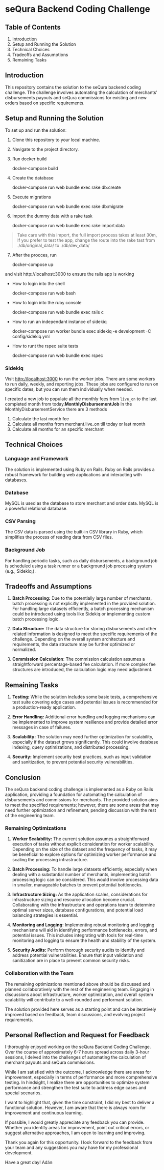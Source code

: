 # seQura Backend Coding Challenge
## Table of Contents
1.  Introduction
2. Setup and Running the Solution
3.  Technical Choices
4.  Tradeoffs and Assumptions
5.  Remaining Tasks

## Introduction
This repository contains the solution to the seQura backend coding challenge. The challenge involves automating the calculation of merchants' disbursements payouts and seQura commissions for existing and new orders based on specific requirements.

## Setup and Running the Solution
To set up and run the solution:

1.  Clone this repository to your local machine.
2.  Navigate to the project directory.
3.  Run docker build

    docker-compose build

4. Create the database

    docker-compose run web bundle exec rake db:create

5. Execute migrations

    docker-compose run web bundle exec rake db:migrate

6.  Import the dummy data with a rake task

    docker-compose run web bundle exec rake import:data

> Take care with this import, the full import process takes at least 30m, If you prefer to test the app, change the route into the rake tast from ./db/original_data/ to ./db/dev_data/

7. After the procces, run

    docker-compose up

and visit http://localhost:3000 to ensure the rails app is working

- How to login into the shell

    docker-compose run web bash

- How to login into the ruby console

    docker-compose run web bundle exec rails c

- How to run an independant instance of sidekiq

    docker-compose run worker bundle exec sidekiq -e development -C config/sidekiq.yml
 
 - How to runt the rspec suite tests

     docker-compose run web bundle exec rspec

### Sidekiq
Visit [http://localhost:3000](http://localhost:3000/) to run the worker jobs. There are some workers to run daily, weekly, and reporting jobs. These jobs are configured to run on specific dates, but you can run them individually when needed.

I created a new job to populate all the monthly fees from `live_on` to the last completed month from today.**MonthlyDisbursementJob**
In the MonthlyDisbursementService there are 3 methods

 1. Calculate the last month fee
 2. Calculate all months from merchant.live_on till today or last month
 3. Calculate all months for an specific merchant

## Technical Choices

### Language and Framework

The solution is implemented using Ruby on Rails. Ruby on Rails provides a robust framework for building web applications and interacting with databases.

### Database

MySQL is used as the database to store merchant and order data. MySQL is a powerful relational database.

### CSV Parsing

The CSV data is parsed using the built-in CSV library in Ruby, which simplifies the process of reading data from CSV files.

### Background Job

For handling periodic tasks, such as daily disbursements, a background job is scheduled using a task runner or a background job processing system (e.g., Sidekiq,).

## Tradeoffs and Assumptions

1.  **Batch Processing:** Due to the potentially large number of merchants, batch processing is not explicitly implemented in the provided solution. For handling large datasets efficiently, a batch processing mechanism could be introduced using tools like Sidekiq or implementing custom batch processing logic.
    
2.  **Data Structure:** The data structure for storing disbursements and other related information is designed to meet the specific requirements of the challenge. Depending on the overall system architecture and requirements, the data structure may be further optimized or normalized.
    
3.  **Commission Calculation:** The commission calculation assumes a straightforward percentage-based fee calculation. If more complex fee structures are introduced, the calculation logic may need adjustment.
    

## Remaining Tasks

1.  **Testing:** While the solution includes some basic tests, a comprehensive test suite covering edge cases and potential issues is recommended for a production-ready application.
    
2.  **Error Handling:** Additional error handling and logging mechanisms can be implemented to improve system resilience and provide detailed error messages in case of failures.
    
3.  **Scalability:** The solution may need further optimization for scalability, especially if the dataset grows significantly. This could involve database indexing, query optimizations, and distributed processing.
    
4.  **Security:** Implement security best practices, such as input validation and sanitization, to prevent potential security vulnerabilities.
    

## Conclusion

The seQura backend coding challenge is implemented as a Ruby on Rails application, providing a foundation for automating the calculation of disbursements and commissions for merchants. The provided solution aims to meet the specified requirements; however, there are some areas that may need further optimization and refinement, pending discussion with the rest of the engineering team.

### Remaining Optimizations

1.  **Worker Scalability:** The current solution assumes a straightforward execution of tasks without explicit consideration for worker scalability. Depending on the size of the dataset and the frequency of tasks, it may be beneficial to explore options for optimizing worker performance and scaling the processing infrastructure.
    
2.  **Batch Processing:** To handle large datasets efficiently, especially when dealing with a substantial number of merchants, implementing batch processing logic can be considered. This would involve processing data in smaller, manageable batches to prevent potential bottlenecks.
    
3.  **Infrastructure Sizing:** As the application scales, considerations for infrastructure sizing and resource allocation become crucial. Collaborating with the infrastructure and operations team to determine optimal server sizes, database configurations, and potential load balancing strategies is essential.
    
4.  **Monitoring and Logging:** Implementing robust monitoring and logging mechanisms will aid in identifying performance bottlenecks, errors, and potential issues. This includes integrating with tools for real-time monitoring and logging to ensure the health and stability of the system.
    
5.  **Security Audits:** Perform thorough security audits to identify and address potential vulnerabilities. Ensure that input validation and sanitization are in place to prevent common security risks.
    

### Collaboration with the Team

The remaining optimizations mentioned above should be discussed and planned collaboratively with the rest of the engineering team. Engaging in discussions about infrastructure, worker optimization, and overall system scalability will contribute to a well-rounded and performant solution.

The solution provided here serves as a starting point and can be iteratively improved based on feedback, team discussions, and evolving project requirements.

## Personal Reflection and Request for Feedback

I thoroughly enjoyed working on the seQura Backend Coding Challenge. Over the course of approximately 6-7 hours spread across daily 3-hour sessions, I delved into the challenges of automating the calculation of merchant payouts and seQura commissions.

While I am satisfied with the outcome, I acknowledge there are areas for improvement, especially in terms of performance and more comprehensive testing. In hindsight, I realize there are opportunities to optimize system performance and strengthen the test suite to address edge cases and special scenarios.

I want to highlight that, given the time constraint, I did my best to deliver a functional solution. However, I am aware that there is always room for improvement and continuous learning.

If possible, I would greatly appreciate any feedback you can provide. Whether you identify areas for improvement, point out critical errors, or suggest alternative approaches, I am open to learning and improving.

Thank you again for this opportunity. I look forward to the feedback from your team and any suggestions you may have for my professional development.

Have a great day!
Adán

